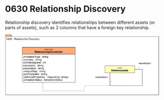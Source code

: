<!-- SPDX-License-Identifier: CC-BY-4.0 -->
<!-- Copyright Contributors to the Egeria project. -->

# 0630 Relationship Discovery

Relationship discovery identifies relationships between different assets (or parts of assets), such as 2 columns that have a foreign key relationship.

![UML](0630-Relationship-Discovery.png)